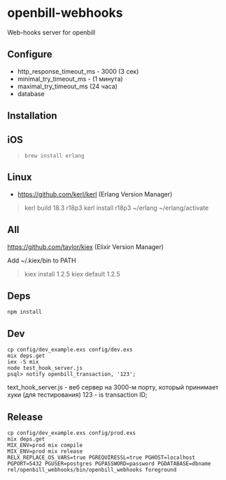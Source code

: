 # openbill-webhooks

Web-hooks server for openbill


## Configure

* http_response_timeout_ms - 3000 (3 сек)
* minimal_try_timeout_ms - (1 минута)
* maximal_try_timeout_ms (24 часа)
* database

## Installation

## iOS

> `brew install erlang`


## Linux

* https://github.com/kerl/kerl (Erlang Version Manager)
> kerl build 18.3 r18p3
> kerl install r18p3 ~/erlang
> ~/erlang/activate

## All

https://github.com/taylor/kiex (Elixir Version Manager)

Add ~/.kiex/bin to PATH

> kiex install 1.2.5
> kiex default 1.2.5

## Deps
```
npm install
```

## Dev
```
cp config/dev_example.exs config/dev.exs
mix deps.get
iex -S mix
node test_hook_server.js
psql> notify openbill_transaction, '123';
```

text_hook_server.js - веб сервер на 3000-м порту, который принимает хуки (для
тестирования)
123 - is transaction ID;

## Release
```
cp config/dev_example.exs config/prod.exs
mix deps.get
MIX_ENV=prod mix compile
MIX_ENV=prod mix release
RELX_REPLACE_OS_VARS=true PGREQUIRESSL=true PGHOST=localhost PGPORT=5432 PGUSER=postgres PGPASSWORD=password PGDATABASE=dbname rel/openbill_webhooks/bin/openbill_webhooks foreground
```
